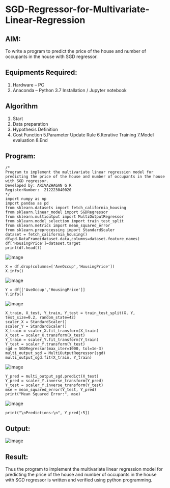 # SGD-Regressor-for-Multivariate-Linear-Regression

## AIM:
To write a program to predict the price of the house and number of occupants in the house with SGD regressor.

## Equipments Required:
1. Hardware – PC
2. Anaconda – Python 3.7 Installation / Jupyter notebook

## Algorithm
1. Start
2. Data preparation
3. Hypothesis Definition
4. Cost Function
5.Parameter Update Rule
6.Iterative Training
7.Model evaluation
8.End

## Program:
```
/*
Program to implement the multivariate linear regression model for predicting the price of the house and number of occupants in the house with SGD regressor.
Developed by: ARIVAZHAGAN G R
RegisterNumber:  212223040020
*/
import numpy as np
import pandas as pd
from sklearn.datasets import fetch_california_housing
from sklearn.linear_model import SGDRegressor
from sklearn.multioutput import MultiOutputRegressor
from sklearn.model_selection import train_test_split
from sklearn.metrics import mean_squared_error
from sklearn.preprocessing import StandardScaler
dataset = fetch_california_housing()
df=pd.DataFrame(dataset.data,columns=dataset.feature_names)
df['HousingPrice']=dataset.target
print(df.head())
```
![image](https://github.com/user-attachments/assets/ad791d97-12e6-4627-82e6-0b1d7f85a704)
```
X = df.drop(columns=['AveOccup','HousingPrice'])
X.info()
```
![image](https://github.com/user-attachments/assets/e10112c5-3b59-4a1d-a9f2-394188f12161)
```
Y = df[['AveOccup','HousingPrice']]
Y.info()
```
![image](https://github.com/user-attachments/assets/a4949cf4-ca8a-429d-9aec-21773f15c834)
```
X_train, X_test, Y_train, Y_test = train_test_split(X, Y, test_size=0.2, random_state=42)
scaler_X = StandardScaler()
scaler_Y = StandardScaler()
X_train = scaler_X.fit_transform(X_train)
X_test = scaler_X.transform(X_test)
Y_train = scaler_Y.fit_transform(Y_train)
Y_test = scaler_Y.transform(Y_test)
sgd = SGDRegressor(max_iter=1000, tol=1e-3)
multi_output_sgd = MultiOutputRegressor(sgd)
multi_output_sgd.fit(X_train, Y_train)
```
![image](https://github.com/user-attachments/assets/a584154f-0dec-44c7-aea1-000950ef4e38)

```
Y_pred = multi_output_sgd.predict(X_test)
Y_pred = scaler_Y.inverse_transform(Y_pred)
Y_test = scaler_Y.inverse_transform(Y_test)
mse = mean_squared_error(Y_test, Y_pred)
print("Mean Squared Error:", mse)
```
![image](https://github.com/user-attachments/assets/0a0eadaf-3286-4a3a-87dc-b69939697142)
```
print("\nPredictions:\n", Y_pred[:5])
```
## Output:

![image](https://github.com/user-attachments/assets/2229c44a-9837-4c06-adc1-040f5936c022)


## Result:
Thus the program to implement the multivariate linear regression model for predicting the price of the house and number of occupants in the house with SGD regressor is written and verified using python programming.
